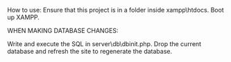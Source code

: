 How to use: Ensure that this project is in a folder inside xampp\htdocs. Boot up XAMPP.

WHEN MAKING DATABASE CHANGES:

Write and execute the SQL in server\db\dbinit.php.
Drop the current database and refresh the site to regenerate the database.